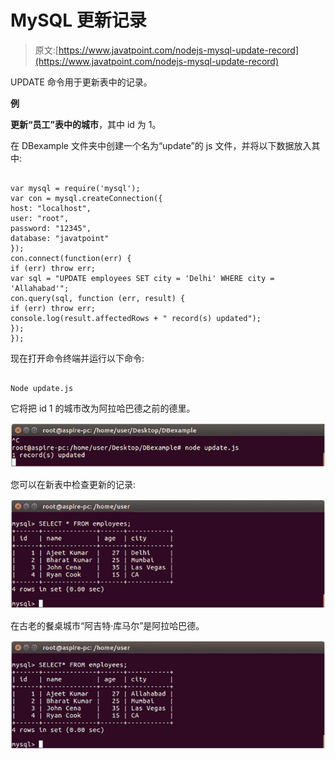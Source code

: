 # MySQL 更新记录

> 原文:[https://www.javatpoint.com/nodejs-mysql-update-record](https://www.javatpoint.com/nodejs-mysql-update-record)

UPDATE 命令用于更新表中的记录。

**例**

**更新“员工”表中的城市**，其中 id 为 1。

在 DBexample 文件夹中创建一个名为“update”的 js 文件，并将以下数据放入其中:

```

var mysql = require('mysql');
var con = mysql.createConnection({
host: "localhost",
user: "root",
password: "12345",
database: "javatpoint"
});
con.connect(function(err) {
if (err) throw err;
var sql = "UPDATE employees SET city = 'Delhi' WHERE city = 'Allahabad'";
con.query(sql, function (err, result) {
if (err) throw err;
console.log(result.affectedRows + " record(s) updated");
});
});

```

现在打开命令终端并运行以下命令:

```

Node update.js

```

它将把 id 1 的城市改为阿拉哈巴德之前的德里。

![Node.js update record 1](img/17e28f5f88b7f4ca9bd6fe2658f5fa8a.png)

您可以在新表中检查更新的记录:

![Node.js update record 2](img/5280f8c9cfd3e8191872df0c8cbe5222.png)

在古老的餐桌城市“阿吉特·库马尔”是阿拉哈巴德。

![Node.js update record 3](img/1d778818e5a24e096cf04a55786de40d.png)